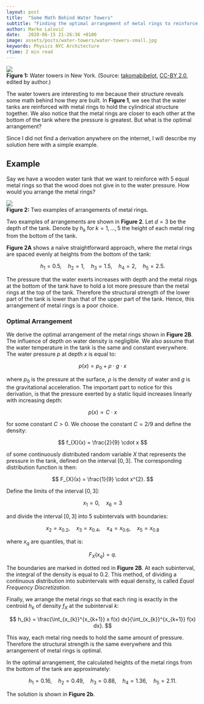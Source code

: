 ```yaml
---
layout: post
title:  "Some Math Behind Water Towers"
subtitle: "Finding the optimal arrangement of metal rings to reinforce the cylindrical structure of a water tank."
author: Marko Lalović
date:   2020-06-15 21:26:36 +0100
image: assets/posts/water-towers/water-towers-small.jpg
keywords: Physics NYC Architecture
rtime: 2 min read
---
```

<div class="images">
  <img src="/blog/assets/posts/water-towers/water-towers.jpg">
  <div class="label">
    <strong>Figure 1:</strong> Water towers in New York. (Source:  <a target="_blank" href="https://www.flickr.com/people/38782010@N00">takomabibelot</a>,
<a target="_blank" href="https://creativecommons.org/licenses/by/2.0/">CC-BY 2.0</a>, edited by author.)
  </div>
</div>

The water towers are interesting to me because their structure reveals some math behind how they are built. In **Figure 1**, we see that the water tanks are reinforced with metal rings to hold the cylindrical structure together. We also notice that the metal rings are closer to each other at the bottom of the tank where the pressure is greatest. But what is the optimal arrangement?

Since I did not find a derivation anywhere on the internet, I will describe my solution here with a simple example.

## Example

Say we have a wooden water tank that we want to reinforce with 5 equal metal rings so that the wood does not give in to the water pressure. How would you arrange the metal rings?

<div class="images">
  <img src="/blog/assets/posts/water-towers/drawing.svg">
  <div class="label">
    <strong>Figure 2:</strong> Two examples of arrangements of metal rings.
  </div>
</div>

Two examples of arrangements are shown in **Figure 2**. Let $d=3$ be the depth of the tank. Denote by $h_{k}$ for $k=1, …, 5​​$ the height of each metal ring from the bottom of the tank.

**Figure 2A** shows a naïve straightforward approach, where the metal rings are spaced evenly at heights from the bottom of the tank:

$$
h_{1} = 0.5, \quad h_{2} = 1, \quad h_{3} = 1.5, \quad h_{4} = 2,
\quad h_{5} = 2.5.
$$

The pressure that the water exerts increases with depth and the metal rings at the bottom of the tank have to hold a lot more pressure than the metal rings at the top of the tank. Therefore the structural strength of the lower part of the tank is lower than that of the upper part of the tank. Hence, this arrangement of metal rings is a poor choice.

### Optimal Arrangement

We derive the optimal arrangement of the metal rings shown in **Figure 2B**. The influence of depth on water density is negligible. We also assume that the water temperature in the tank is the same and constant everywhere. The water pressure $p$ at depth $x$ is equal to:

$$
p(x) = p_{0} + \rho \cdot g \cdot x
$$

where $p_{0}$ is the pressure at the surface, $\rho$ is the density of water and $g$ is the gravitational acceleration. The important part to notice for this derivation, is that the pressure exerted by a static liquid increases linearly with increasing depth:

$$
p(x) \propto C \cdot x
$$

for some constant $C > 0$. We choose the constant $C = 2/9$ and define the density:

$$
f_{X}(x) = \frac{2}{9} \cdot x
$$

of some continuously distributed random variable $X$ that represents the pressure in the tank, defined on the interval $[0, 3]$. The corresponding distribution function is then:

$$
F_{X}(x) = \frac{1}{9} \cdot x^{2}.
$$

Define the limits of the interval $[0, 3]$:

$$
x_{1} = 0, \quad x_{6} = 3
$$

and divide the interval $[0, 3]$ into 5 subintervals with boundaries:

$$
x_{2} = x_{0.2}, \quad x_{3} = x_{0.4}, \quad x_{4} = x_{0.6}, \quad
x_{5} = x_{0.8}
$$

where $x_{q}$ are quantiles, that is:

$$
F_{X}(x_{q}) = q.
$$

The boundaries are marked in dotted red in **Figure 2B**. At each subinterval, the integral of the density is equal to 0.2. This method, of dividing a continuous distribution into subintervals with equal density, is called *Equal Frequency Discretization*.

Finally, we arrange the metal rings so that each ring is exactly in the centroid $h_{k}$​ of density $f_{X}$ at the subinterval $k$:

$$
h_{k} = \frac{\int_{x_{k}}^{x_{k+1}} x f(x) dx}{\int_{x_{k}}^{x_{k+1}} f(x) dx}.
$$

This way, each metal ring needs to hold the same amount of pressure. Therefore the structural strength is the same everywhere and this arrangement of metal rings is optimal.

In the optimal arrangement, the calculated heights of the metal rings from the bottom of the tank are approximately:

$$
h_{1} = 0.16, \quad h_{2} = 0.49, \quad h_{3} = 0.88, \quad
h_{4} = 1.36, \quad h_{5} = 2.11.
$$

The solution is shown in **Figure 2b**.

